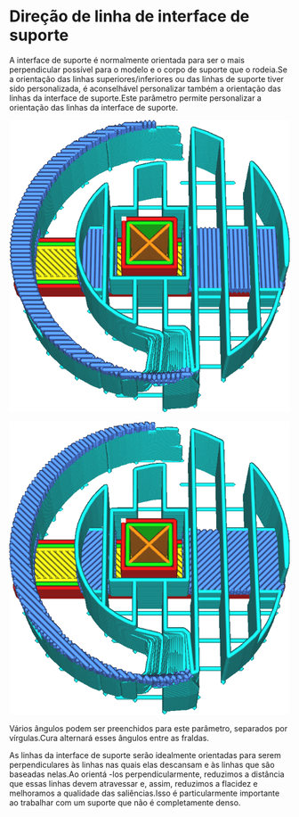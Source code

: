 Direção de linha de interface de suporte
====
A interface de suporte é normalmente orientada para ser o mais perpendicular possível para o modelo e o corpo de suporte que o rodeia.Se a orientação das linhas superiores/inferiores ou das linhas de suporte tiver sido personalizada, é aconselhável personalizar também a orientação das linhas da interface de suporte.Este parâmetro permite personalizar a orientação das linhas da interface de suporte.

![Ângulos a 0 ° e 90 °](../../../articles/images/support_interface_angles_0.png)

![Ângulos a 45 ° e 135 °](../../../articles/images/support_interface_angles_45.png)

Vários ângulos podem ser preenchidos para este parâmetro, separados por vírgulas.Cura alternará esses ângulos entre as fraldas.

As linhas da interface de suporte serão idealmente orientadas para serem perpendiculares às linhas nas quais elas descansam e às linhas que são baseadas nelas.Ao orientá -los perpendicularmente, reduzimos a distância que essas linhas devem atravessar e, assim, reduzimos a flacidez e melhoramos a qualidade das saliências.Isso é particularmente importante ao trabalhar com um suporte que não é completamente denso.